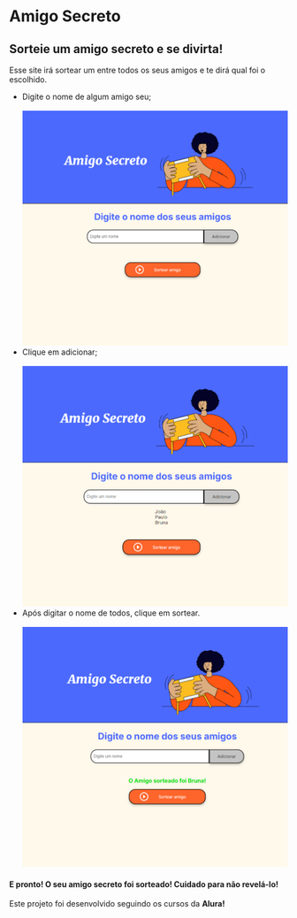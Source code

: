 <h1>Amigo Secreto</h1>
<h2>Sorteie um amigo secreto e se divirta!</h2>

<p>Esse site irá sortear um entre todos os seus amigos e te dirá qual foi o escolhido.</p>

<ul>
  <li>Digite o nome de algum amigo seu;</li><br/>
  <img src="assets/site1.PNG"><br/>
  
  <li>Clique em adicionar;</li><br/>
  <img src="assets/site2.PNG"><br/>
  
  <li>Após digitar o nome de todos, clique em sortear.</li><br/>
  <img src="assets/site3.PNG"><br/>
</ul>

<h4>E pronto! O seu amigo secreto foi sorteado! Cuidado para não revelá-lo!</h4>

<p>Este projeto foi desenvolvido seguindo os cursos da <b>Alura!</b></p>
